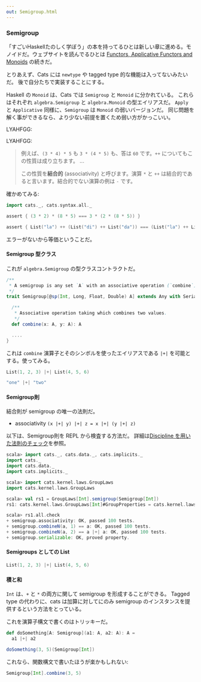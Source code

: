 ```yaml
---
out: Semigroup.html
---
```


  [clwd]: checking-laws-with-discipline.html
  [fafm]: http://learnyouahaskell.com/functors-applicative-functors-and-monoids

### Semigroup

「すごいHaskellたのしく学ぼう」の本を持ってるひとは新しい章に進める。モノイドだ。ウェブサイトを読んでるひとは [Functors, Applicative Functors and Monoids][fafm] の続きだ。

とりあえず、Cats には `newtype` や tagged type 的な機能は入ってないみたいだ。
後で自分たちで実装することにする。

Haskell の `Monoid` は、Cats では `Semigroup` と `Monoid` に分かれている。
これらはそれぞれ `algebra.Semigroup` と `algebra.Monoid` の型エイリアスだ。
`Apply` と `Applicative` 同様に、`Semigroup` は `Monoid` の弱いバージョンだ。
同じ問題を解く事ができるなら、より少ない前提を置くため弱い方がかっこいい。

LYAHFGG:

LYAHFGG:

> 例えば、`(3 * 4) * 5` も `3 * (4 * 5)` も、答は `60` です。`++` についてもこの性質は成り立ちます。
> ...
>
> この性質を**結合的** (associativity) と呼びます。演算 `*` と `++` は結合的であると言います。結合的でない演算の例は `-` です。

確かめてみる:

```scala mdoc
import cats._, cats.syntax.all._

assert { (3 * 2) * (8 * 5) === 3 * (2 * (8 * 5)) }

assert { List("la") ++ (List("di") ++ List("da")) === (List("la") ++ List("di")) ++ List("da") }
```

エラーがないから等価ということだ。

#### Semigroup 型クラス

これが `algebra.Semigroup` の型クラスコントラクトだ。

```scala
/**
 * A semigroup is any set `A` with an associative operation (`combine`).
 */
trait Semigroup[@sp(Int, Long, Float, Double) A] extends Any with Serializable {

  /**
   * Associative operation taking which combines two values.
   */
  def combine(x: A, y: A): A

  ....
}
```

これは `combine` 演算子とそのシンボルを使ったエイリアスである `|+|` を可能とする。使ってみる。

```scala mdoc
List(1, 2, 3) |+| List(4, 5, 6)

"one" |+| "two"
```

#### Semigroup則

結合則が semigroup の唯一の法則だ。

- associativity `(x |+| y) |+| z = x |+| (y |+| z)`

以下は、Semigroup則を REPL から検査する方法だ。
詳細は[Discipline を用いた法則のチェック][clwd]を参照。

```scala
scala> import cats._, cats.data._, cats.implicits._
import cats._
import cats.data._
import cats.implicits._

scala> import cats.kernel.laws.GroupLaws
import cats.kernel.laws.GroupLaws

scala> val rs1 = GroupLaws[Int].semigroup(Semigroup[Int])
rs1: cats.kernel.laws.GroupLaws[Int]#GroupProperties = cats.kernel.laws.GroupLaws\$GroupProperties@5a077d1d

scala> rs1.all.check
+ semigroup.associativity: OK, passed 100 tests.
+ semigroup.combineN(a, 1) == a: OK, passed 100 tests.
+ semigroup.combineN(a, 2) == a |+| a: OK, passed 100 tests.
+ semigroup.serializable: OK, proved property.
```

#### Semigroups としての List

```scala mdoc
List(1, 2, 3) |+| List(4, 5, 6)
```

#### 積と和

`Int` は、`+` と `*` の両方に関して semigroup を形成することができる。
Tagged type の代わりに、cats は加算に対してにのみ
semigroup のインスタンスを提供するという方法をとっている。

これを演算子構文で書くのはトリッキーだ。

```scala mdoc
def doSomething[A: Semigroup](a1: A, a2: A): A =
  a1 |+| a2

doSomething(3, 5)(Semigroup[Int])
```

これなら、関数構文で書いたほうが楽かもしれない:

```scala mdoc
Semigroup[Int].combine(3, 5)
```

